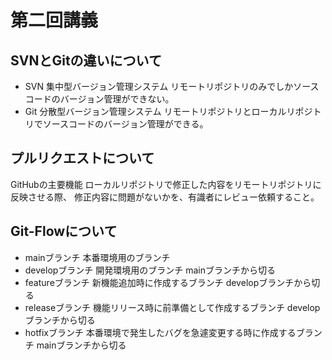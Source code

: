# 第二回講義

## SVNとGitの違いについて
- SVN
集中型バージョン管理システム
リモートリポジトリのみでしかソースコードのバージョン管理ができない。
- Git
分散型バージョン管理システム
リモートリポジトリとローカルリポジトリでソースコードのバージョン管理ができる。

## プルリクエストについて
GitHubの主要機能
ローカルリポジトリで修正した内容をリモートリポジトリに反映させる際、
修正内容に問題がないかを、有識者にレビュー依頼すること。

## Git-Flowについて
- mainブランチ
本番環境用のブランチ
- developブランチ
開発環境用のブランチ
mainブランチから切る
- featureブランチ
新機能追加時に作成するブランチ
developブランチから切る
- releaseブランチ
機能リリース時に前準備として作成するブランチ
developブランチから切る
- hotfixブランチ
本番環境で発生したバグを急遽変更する時に作成するブランチ
mainブランチから切る

